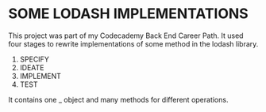 # SOME LODASH IMPLEMENTATIONS
This project was part of my Codecademy Back End Career Path. It used four stages to rewrite implementations of some method in the lodash library.

1. SPECIFY
2. IDEATE
3. IMPLEMENT
4. TEST

It contains one _ object and many methods for different operations.